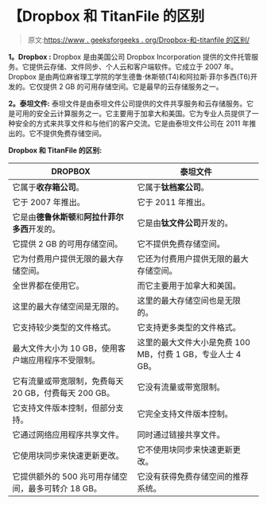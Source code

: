 # 【Dropbox 和 TitanFile 的区别

> 原文:[https://www . geeksforgeeks . org/Dropbox-和-titanfile 的区别/](https://www.geeksforgeeks.org/difference-between-dropbox-and-titanfile/)

**1。Dropbox :**
Dropbox 是由美国公司 Dropbox Incorporation 提供的文件托管服务。它提供云存储、文件同步、个人云和客户端软件。它成立于 2007 年。Dropbox 是由两位麻省理工学院的学生德鲁·休斯顿(T4)和阿拉斯·菲尔多西(T6)开发的。它仅提供 2 GB 的可用存储空间。它是最早的云存储服务之一。

**2。泰坦文件:**
泰坦文件是由泰坦文件公司提供的文件共享服务和云存储服务。它是可用的安全云计算服务之一。它主要用于加拿大和美国。它为专业人员提供了一种安全的方式来共享文件和与他们的客户交流。它是由泰坦文件公司在 2011 年推出的。它不提供免费存储空间。

**Dropbox 和 TitanFile 的区别:**

<center>

| DROPBOX | 泰坦文件 |
| --- | --- |
| 它属于**收存箱公司**。 | 它属于**钛档案公司**。 |
| 它于 2007 年推出。 | 它于 2011 年推出。 |
| 它是由**德鲁休斯顿**和**阿拉什菲尔多西**开发的。 | 它是由**钛文件公司**开发的。 |
| 它提供 2 GB 的可用存储空间。 | 它不提供免费存储空间。 |
| 它为付费用户提供无限的最大存储空间。 | 它还为付费用户提供无限的最大存储空间。 |
| 全世界都在使用它。 | 而它主要用于加拿大和美国。 |
| 这里的最大存储空间是无限的。 | 这里的最大存储空间也是无限的。 |
| 它支持较少类型的文件格式。 | 它支持更多类型的文件格式。 |
| 最大文件大小为 10 GB，使用客户端应用程序不受限制。 | 这里的最大文件大小是免费 100 MB，付费 1 GB，专业人士 4 GB。 |
| 它有流量或带宽限制，免费每天 20 GB，付费每天 200 GB。 | 它没有流量或带宽限制。 |
| 它支持文件版本控制，但部分支持。 | 它完全支持文件版本控制。 |
| 它通过网络应用程序共享文件。 | 同时通过链接共享文件。 |
| 它使用块同步来快速更新更改。 | 它不使用块同步来快速更新更改。 |
| 它提供额外的 500 兆可用存储空间，最多可转介 18 GB。 | 它没有获得免费存储空间的推荐系统。 |

</center>